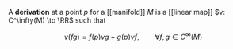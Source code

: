 A **derivation** at a point $p$ for a [[manifold]] $M$ is a [[linear map]] $v: C^\infty(M) \to \RR$ such that

$$
v(fg) = f(p)vg + g(p)vf, \qquad \forall f, g \in C^\infty(M)
$$
